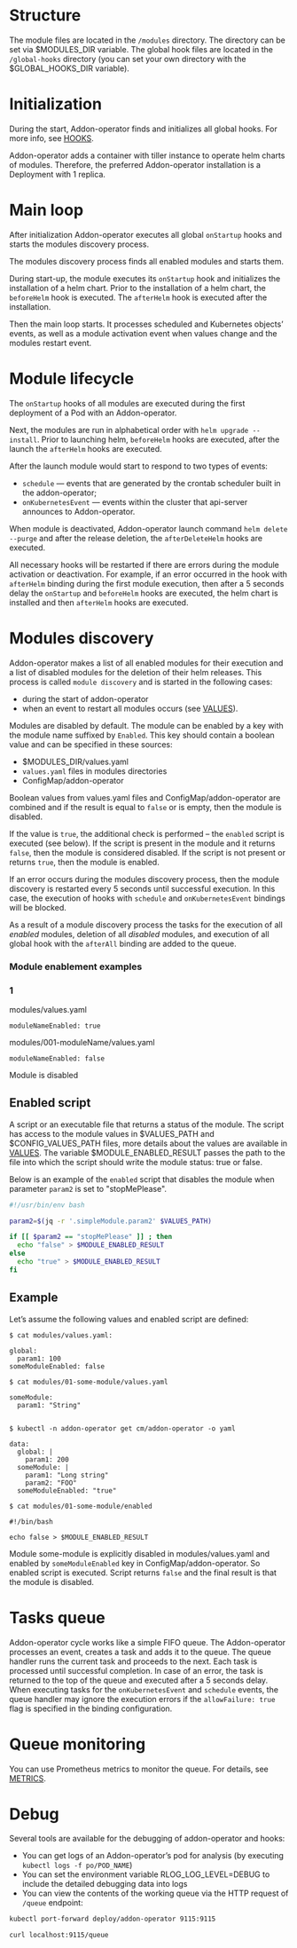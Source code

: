 # Structure

The module files are located in the `/modules` directory. The directory can be set via $MODULES_DIR variable. The global hook files are located in the `/global-hooks` directory (you can set your own directory with the $GLOBAL_HOOKS_DIR variable).

# Initialization

During the start, Addon-operator finds and initializes all global hooks. For more info, see [HOOKS](HOOKS.md#initialization-of-global-hooks).

Addon-operator adds a container with tiller instance to operate helm charts of modules. Therefore, the preferred Addon-operator installation is a Deployment with 1 replica.

# Main loop

After initialization Addon-operator executes all global `onStartup` hooks and starts the modules discovery process.

The modules discovery process finds all enabled modules and starts them.

During start-up, the module executes its `onStartup` hook and initializes the installation of a helm chart. Prior to the installation of a helm chart, the `beforeHelm` hook is executed. The `afterHelm` hook is executed after the installation.

Then the main loop starts. It processes scheduled and Kubernetes objects’ events, as well as a module activation event when values change and the modules restart event.

# Module lifecycle

The `onStartup` hooks of all modules are executed during the first deployment of a Pod with an Addon-operator.

Next, the modules are run in alphabetical order with `helm upgrade --install`. Prior to launching helm, `beforeHelm` hooks are executed, after the launch the `afterHelm` hooks are executed.

After the launch module would start to respond to two types of events:

- `schedule` — events that are generated by the crontab scheduler built in the addon-operator;
- `onKubernetesEvent` — events within the cluster that api-server announces to Addon-operator.

When module is deactivated, Addon-operator launch command `helm delete --purge` and after the release deletion, the `afterDeleteHelm` hooks are executed.

All necessary hooks will be restarted if there are errors during the module activation or deactivation. For example, if an error occurred in the hook with `afterHelm` binding during the first module execution, then after a 5 seconds delay the `onStartup` and `beforeHelm` hooks are executed, the helm chart is installed and then `afterHelm` hooks are executed.

# Modules discovery

Addon-operator makes a list of all enabled modules for their execution and a list of disabled modules for the deletion of their helm releases. This process is called `module discovery` and is started in the following cases:

- during the start of addon-operator
- when an event to restart all modules occurs (see [VALUES](VALUES.md)).

Modules are disabled by default. The module can be enabled by a key with the module name suffixed by `Enabled`. This key should contain a boolean value and can be specified in these sources:

- $MODULES_DIR/values.yaml
- `values.yaml` files in modules directories
- ConfigMap/addon-operator

Boolean values from values.yaml files and ConfigMap/addon-operator are combined and if the result is equal to `false` or is empty, then the module is disabled.

If the value is `true`, the additional check is performed – the `enabled` script is executed (see below). If the script is present in the module and it returns `false`, then the module is considered disabled. If the script is not present or returns `true`, then the module is enabled.

If an error occurs during the modules discovery process, then the module discovery is restarted every 5 seconds until successful execution. In this case, the execution of hooks with `schedule` and `onKubernetesEvent` bindings will be blocked.

As a result of a module discovery process the tasks for the execution of all *enabled* modules, deletion of all *disabled* modules, and execution of all global hook with the `afterAll` binding are added to the queue.

### Module enablement examples

### 1

modules/values.yaml
```
moduleNameEnabled: true
```

modules/001-moduleName/values.yaml
```
moduleNameEnabled: false
```

Module is disabled

## Enabled script

A script or an executable file that returns a status of the module. The script has access to the module values in $VALUES_PATH and $CONFIG_VALUES_PATH files, more details about the values are available in [VALUES](VALUES.md#using-values-in-enabled-script). The variable $MODULE_ENABLED_RESULT passes the path to the file into which the script should write the module status: true or false.

Below is an example of the `enabled` script that disables the module when parameter `param2` is set to "stopMePlease".


```bash
#!/usr/bin/env bash

param2=$(jq -r '.simpleModule.param2' $VALUES_PATH)

if [[ $param2 == "stopMePlease" ]] ; then
  echo "false" > $MODULE_ENABLED_RESULT
else
  echo "true" > $MODULE_ENABLED_RESULT
fi

```

## Example

Let’s assume the following values and enabled script are defined:

```
$ cat modules/values.yaml:

global:
  param1: 100
someModuleEnabled: false

$ cat modules/01-some-module/values.yaml

someModule:
  param1: "String"


$ kubectl -n addon-operator get cm/addon-operator -o yaml

data:
  global: |
    param1: 200
  someModule: |
    param1: "Long string"
    param2: "FOO"
  someModuleEnabled: "true"

$ cat modules/01-some-module/enabled

#!/bin/bash

echo false > $MODULE_ENABLED_RESULT
```

Module some-module is explicitly disabled in modules/values.yaml and enabled by `someModuleEnabled` key in ConfigMap/addon-operator. So enabled script is executed. Script returns `false` and the final result is that the module is disabled.

# Tasks queue

Addon-operator cycle works like a simple FIFO queue. The Addon-operator processes an event, creates a task and adds it to the queue. The queue handler runs the current task and proceeds to the next. Each task is processed until successful completion. In case of an error, the task is returned to the top of the queue and executed after a 5 seconds delay. When executing tasks for the `onKubernetesEvent` and `schedule` events, the queue handler may ignore the execution errors if the `allowFailure: true` flag is specified in the binding configuration.

# Queue monitoring

You can use Prometheus metrics to monitor the queue. For details, see [METRICS](METRICS.md).

# Debug

Several tools are available for the debugging of addon-operator and hooks:

- You can get logs of an Addon-operator’s pod for analysis (by executing `kubectl logs -f po/POD_NAME`)
- You can set the environment variable RLOG_LOG_LEVEL=DEBUG to include the detailed debugging data into logs
- You can view the contents of the working queue via the HTTP request of `/queue` endpoint:

```bash
kubectl port-forward deploy/addon-operator 9115:9115

curl localhost:9115/queue
```
